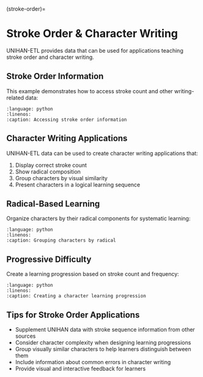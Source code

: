 (stroke-order)=

# Stroke Order & Character Writing

UNIHAN-ETL provides data that can be used for applications teaching stroke order and character writing.

## Stroke Order Information

This example demonstrates how to access stroke count and other writing-related data:

```{literalinclude} ../../tests/examples/test_stroke_order.py
:language: python
:linenos:
:caption: Accessing stroke order information
```

## Character Writing Applications

UNIHAN-ETL data can be used to create character writing applications that:

1. Display correct stroke count
2. Show radical composition
3. Group characters by visual similarity
4. Present characters in a logical learning sequence

## Radical-Based Learning

Organize characters by their radical components for systematic learning:

```{literalinclude} ../../tests/examples/test_radical_groups.py
:language: python
:linenos:
:caption: Grouping characters by radical
```

## Progressive Difficulty

Create a learning progression based on stroke count and frequency:

```{literalinclude} ../../tests/examples/test_learning_progression.py
:language: python
:linenos:
:caption: Creating a character learning progression
```

## Tips for Stroke Order Applications

- Supplement UNIHAN data with stroke sequence information from other sources
- Consider character complexity when designing learning progressions
- Group visually similar characters to help learners distinguish between them
- Include information about common errors in character writing
- Provide visual and interactive feedback for learners
